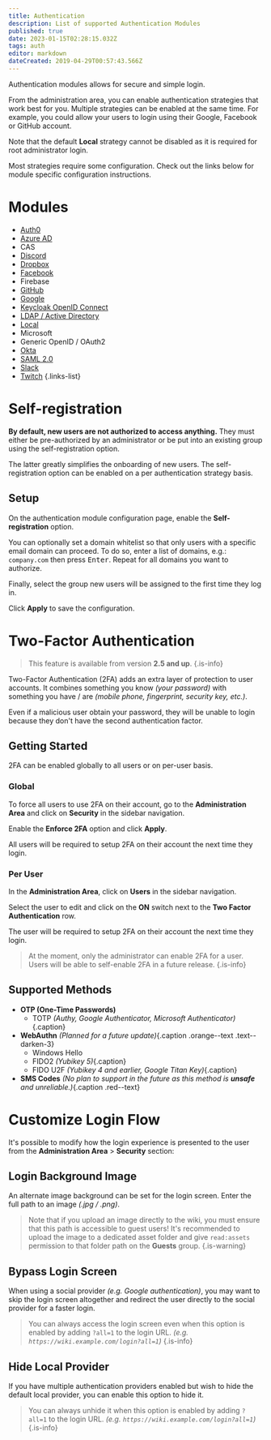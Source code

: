 ```yaml
---
title: Authentication
description: List of supported Authentication Modules
published: true
date: 2023-01-15T02:28:15.032Z
tags: auth
editor: markdown
dateCreated: 2019-04-29T00:57:43.566Z
---
```


Authentication modules allows for secure and simple login.

From the administration area, you can enable authentication strategies that work best for you. Multiple strategies can be enabled at the same time. For example, you could allow your users to login using their Google, Facebook or GitHub account.

Note that the default **Local** strategy cannot be disabled as it is required for root administrator login.

Most strategies require some configuration. Check out the links below for module specific configuration instructions.

# Modules

- [Auth0](/auth/auth0)
- [Azure AD](/auth/azure)
- CAS
- [Discord](/auth/discord)
- [Dropbox](/auth/dropbox)
- [Facebook](/auth/facebook)
- Firebase
- [GitHub](/auth/github)
- [Google](/auth/google)
- [Keycloak OpenID Connect](/auth/keycloak)
- [LDAP / Active Directory](/auth/ldap)
- [Local](/auth/local)
- Microsoft
- Generic OpenID / OAuth2
- [Okta](/auth/okta)
- [SAML 2.0](/auth/saml)
- [Slack](/auth/slack)
- [Twitch](/auth/twitch)
{.links-list}

# Self-registration

**By default, new users are not authorized to access anything.** They must either be pre-authorized by an administrator or be put into an existing group using the self-registration option.

The latter greatly simplifies the onboarding of new users. The self-registration option can be enabled on a per authentication strategy basis.

## Setup

On the authentication module configuration page, enable the **Self-registration** option.

You can optionally set a domain whitelist so that only users with a specific email domain can proceed. To do so, enter a list of domains, e.g.: `company.com` then press <kbd>Enter</kbd>. Repeat for all domains you want to authorize.

Finally, select the group new users will be assigned to the first time they log in.

Click **Apply** to save the configuration.

# Two-Factor Authentication

> This feature is available from version **2.5 and up**.
{.is-info}

Two-Factor Authentication (2FA) adds an extra layer of protection to user accounts. It combines something you know *(your password)* with something you have / are *(mobile phone, fingerprint, security key, etc.)*.

Even if a malicious user obtain your password, they will be unable to login because they don't have the second authentication factor.

## Getting Started

2FA can be enabled globally to all users or on per-user basis.

### Global

To force all users to use 2FA on their account, go to the **Administration Area** and click on **Security** in the sidebar navigation.

Enable the **Enforce 2FA** option and click **Apply**.

All users will be required to setup 2FA on their account the next time they login.

### Per User

In the **Administration Area**, click on **Users** in the sidebar navigation.

Select the user to edit and click on the **ON** switch next to the **Two Factor Authentication** row.

The user will be required to setup 2FA on their account the next time they login.

> At the moment, only the administrator can enable 2FA for a user. Users will be able to self-enable 2FA in a future release.
{.is-info}

## Supported Methods

- **OTP (One-Time Passwords)** <i class="mdi mdi-check green--text"></i>
	- TOTP *(Authy, Google Authenticator, Microsoft Authenticator)*{.caption} <i class="mdi mdi-check green--text"></i>
- **WebAuthn** <i class="mdi mdi-clock-outline orange--text"></i> *(Planned for a future update)*{.caption .orange--text .text--darken-3}
	- Windows Hello
  - FIDO2 *(Yubikey 5)*{.caption}
  - FIDO U2F *(Yubikey 4 and earlier, Google Titan Key)*{.caption}
- **SMS Codes** <i class="mdi mdi-close red--text"></i> *(No plan to support in the future as this method is **unsafe** and unreliable.)*{.caption .red--text}

# Customize Login Flow

It's possible to modify how the login experience is presented to the user from the **Administration Area** > **Security** section:

## Login Background Image

An alternate image background can be set for the login screen. Enter the full path to an image *(.jpg / .png)*.

> Note that if you upload an image directly to the wiki, you must ensure that this path is accessible to guest users! It's recommended to upload the image to a dedicated asset folder and give `read:assets` permission to that folder path on the **Guests** group.
{.is-warning}

## Bypass Login Screen

When using a social provider *(e.g. Google authentication)*, you may want to skip the login screen altogether and redirect the user directly to the social provider for a faster login.

> You can always access the login screen even when this option is enabled by adding `?all=1` to the login URL. *(e.g. `https://wiki.example.com/login?all=1`)*
{.is-info}

## Hide Local Provider

If you have multiple authentication providers enabled but wish to hide the default local provider, you can enable this option to hide it.

> You can always unhide it when this option is enabled by adding `?all=1` to the login URL. *(e.g. `https://wiki.example.com/login?all=1`)*
{.is-info}